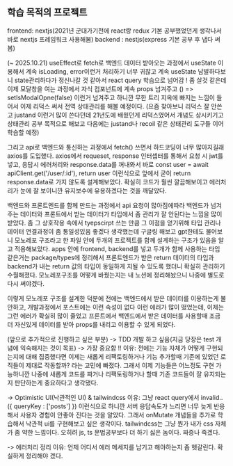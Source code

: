 ## 학습 목적의 프로젝트

frontend: nextjs(2021년 군대가기전에 react랑 redux 기본 공부했었던게 생각나서 바로 nextjs 프레임워크 사용해봄)
backend : nestjs(express 기본 공부 후 냅다 써봄)

(~ 2025.10.21)
useEffect로 fetch로 백엔드 데이터 받아오는 과정에서 useState 이용해서 계속 isLoading, error이런거 처리하기 너무 귀찮고 계속 useState 남발하다보니
state관리하다가 정신나갈 것 같아서 react query 학습으로 넘어감 !
좀 살것 같은데 이제 모달창을 여는 과정에서 자식 컴포넌트에 계속 props 넘겨주고 () => setIsModalOpne(false) 이런거 넘겨주고 하니깐 무한 트리 지옥에
빠지는 느낌이 들어서 이제 리덕스 써서 전역 상태관리를 해볼 예정이다. (요즘 찾아보니 리덕스 잘 안쓴고 justand 이런거 많이 쓴다던데 21년도에 배웠던게 리덕스였어서 개념도 상시키기고 상태관리 공부 목적으로
해보고 다음에는 justand나 recoil 같은 상태관리 도구들 이어 학습할 예정)

그리고 api로 백엔드와 통신하는 과정에서 fetch() 쓰면서 하드코딩이 너무 많아지길래 axios를 도입했다. axios에서 requeset, response 인터셉터를 통해서
요청 시 jwt를 넣고, 응답시 에러처리와 response.data를 꺼내와서 바로 const user = await apiClient.get('/user/:id'), return user 이런식으로
앞에서 굳이 return response.data로 가지 않도록 설계해보았다. 확실히 코드가 훨씬 깔끔해보이고 에러처리가 눈에 잘 보이니깐 유지보수에 유용하겠다는 것을 깨달았다.

백엔드와 프론트엔드를 함께 만드는 과정에서 api 요청이 많아짐에따라 백엔드가 넘겨주는 데이터와 프론트에서 받는 데이터가 타입에서 좀 관리가 잘 안된다는 느낌을 많이 받았다.
좀 그 상호작용 속에서 tyepscirpt 쓰는 만큼 그 이점을 얻기위해 타입 관리나 데이터 연결과정이 좀 통일성있음 좋겠다 생각했는데 구글링 해보고 gpt한테도 물어보니
모노레포 구조라고 한 파일 안에 두개의 프로젝트를 함께 설계하는 구조가 있음을 알고 적용해보았다.
apps 안에 frontend, backend를 넣고 두개가 함께 사용하는 타입 같은거는 package/types에 정리해서 프론트엔드가 받은 return 데이터의 타입과 backend가 내는 return 값의 타입이 동일하게
지될 수 있도록 했더니 확실히 관리하기 수월해졌다.
모노레포구조를 어떻게 바꿨는지는 내 노션에 정리해놨으니 나중에 별도로 다시 써야겠다.

이렇게 모노레포 구조를 설계한 덕분에 전에는 백엔드에서 받은 데이터를 이용하는게 불안하고, 개발과정에서 포스트에는 이런 속성이 없다 이런 에러가 많이 떴었는데,
이제는 그런 에러가 확실히 많이 줄었고 프론트에서 백엔드에서 받은 데이터를 사용할때 조금 더 자신있게 데이터를 받아 props를 내리고 이용할 수 있게 되었다.

(앞으로 추가적으로 진행하고 싶은 부분)
-> TDD 개발 하고 싶음(지금 당장은 test 개념에 익숙해지는 것이 목표) -> 가장 중요함 !!
이유: 전에는 기능 자체가 어떻게 구현되는지에 대해 집중했다면 이제는 새롭게 리팩토링하거나 기능 추가할때 기존에 있었던 로직들이 제대로 작동할까? 라는 고민에 빠졌다.
그래서 이제 기능들은 어느정도 구현 가능하니깐
나중에 새롭게 코드를 짜거나 리팩토링하거나 할때 기존 코드들이 잘 유지되는지 판단하는게 중요하다고 생각됐다.

-> Optimistic UI(낙관적인 UI) & tailwindcss
이유: 그냥 react query에서 invalid..({ queryKey : ['posts'] }) 이런식으로 하니깐 서버 응답속도가 느리면 너무 늦게 반응해서 사용자 경험이 안좋아 진다는 것을
알았다. 그래서 onMutate 개념들을 추가로 학습해서 낙관적 ui를 구현해보고 싶은 생각이다. tailwindcss는 그냥 뭔가 내가 css 자체가 좀 약한 느낌이다. 오히려 js, ts 문법공부보다
더 하기 싫은 놈이다. 짜증나 죽겠다.

-> 에러처리 정리
이유: 언제 어디서 에러 메세지를 남기고 해야하는지 좀 헷갈린다. 확실하게 정리해야 겠다.
